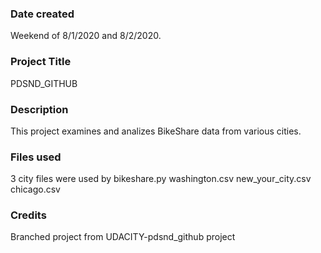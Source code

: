 ### Date created
Weekend of 8/1/2020 and 8/2/2020.

### Project Title
PDSND_GITHUB

### Description
This project examines and analizes BikeShare data from various cities.

### Files used
3 city files were used by bikeshare.py
washington.csv
new_your_city.csv
chicago.csv 

### Credits
Branched project from UDACITY-pdsnd_github project
